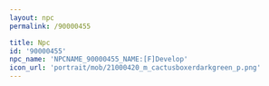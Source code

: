 ```yaml
---
layout: npc
permalink: /90000455

title: Npc
id: '90000455'
npc_name: 'NPCNAME_90000455_NAME:[F]Develop'
icon_url: 'portrait/mob/21000420_m_cactusboxerdarkgreen_p.png'
---
```

